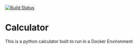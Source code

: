 [![Build Status](https://travis-ci.org/AtomIOI/StatisticalCalculator.svg?branch=master)](https://travis-ci.org/AtomIOI/StatisticalCalculator)
<h1>Calculator</h1>
<a>This is a python calculator built to run in a Docker Environment</a>